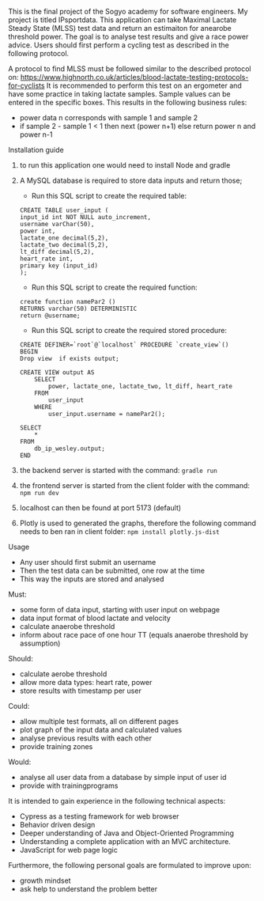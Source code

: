 This is the final project of the Sogyo academy for software engineers.
My project is titled IPsportdata. This application can take Maximal Lactate Steady State (MLSS) test data and return an estimaiton for anearobe threshold power. The goal is to analyse test results and give a race power advice. Users should first perform a cycling test as described in the following protocol.

A protocol to find MLSS must be followed similar to the described protocol on: https://www.highnorth.co.uk/articles/blood-lactate-testing-protocols-for-cyclists
It is recommended to perform this test on an ergometer and have some practice in taking lactate samples. 
Sample values can be entered in the specific boxes.
This results in the following business rules:
* power data n corresponds with sample 1 and sample 2
* if sample 2 - sample 1 < 1 then next (power n+1) else return power n and power n-1

Installation guide
1. to run this application one would need to install Node and gradle
2. A MySQL database is required to store data inputs and return those;
    * Run this SQL script to create the required table:
    ``` 
    CREATE TABLE user_input (
    input_id int NOT NULL auto_increment,
    username varChar(50),
    power int,
    lactate_one decimal(5,2),
    lactate_two decimal(5,2),
    lt_diff decimal(5,2),
    heart_rate int,
    primary key (input_id)
    );
    ```
    * Run this SQL script to create the required function:
    ```
    create function namePar2 ()
    RETURNS varchar(50) DETERMINISTIC
    return @username;
    ```
    * Run this SQL script to create the required stored procedure:
    ```
    CREATE DEFINER=`root`@`localhost` PROCEDURE `create_view`()
    BEGIN
    Drop view  if exists output;

    CREATE VIEW output AS
        SELECT 
            power, lactate_one, lactate_two, lt_diff, heart_rate
        FROM
            user_input
        WHERE
            user_input.username = namePar2();

    SELECT 
        *
    FROM
        db_ip_wesley.output;
    END
    ```

3. the backend server is started with the command: 
    ``` gradle run ```
4. the frontend server is started from the client folder with the command:
    ``` npm run dev ```
5. localhost can then be found at port 5173 (default)
6. Plotly is used to generated the graphs, therefore the following command needs to ben ran in client folder: ```npm install plotly.js-dist```

Usage
* Any user should first submit an username
* Then the test data can be submitted, one row at the time
* This way the inputs are stored and analysed

Must:
* some form of data input, starting with user input on webpage
* data input format of blood lactate and velocity
* calculate anaerobe threshold
* inform about race pace of one hour TT (equals anaerobe threshold by assumption)


Should:
* calculate aerobe threshold
* allow more data types: heart rate, power
* store results with timestamp per user


Could:
* allow multiple test formats, all on different pages
* plot graph of the input data and calculated values
* analyse previous results with each other
* provide training zones



Would:
* analyse all user data from a database by simple input of user id
* provide with trainingprograms


It is intended to gain experience in the following technical aspects:
* Cypress as a testing framework for web browser
* Behavior driven design
* Deeper understanding of Java and Object-Oriented Programming
* Understanding a complete application with an MVC architecture.
* JavaScript for web page logic




Furthermore, the following personal goals are formulated to improve upon:
* growth mindset
* ask help to understand the problem better 
